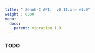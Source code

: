 ```yaml
---
title: " Zenoh-C API:  v0.11.x-> v1.0"
weight : 6300
menu:
  docs:
    parent: migration_1.0
---
```


### TODO
